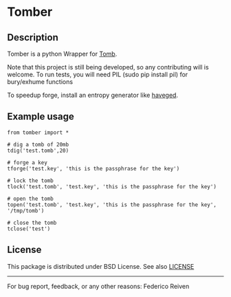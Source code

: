 Tomber
=========

Description
-----------
Tomber is a python Wrapper for [Tomb](https://github.com/dyne/Tomb).

Note that this project is still being developed, so any contributing will is welcome.
To run tests, you will need PIL (sudo pip install pil) for bury/exhume functions

To speedup forge, install an entropy generator like [haveged](http://www.issihosts.com/haveged/).


Example usage
-------------

    from tomber import *

    # dig a tomb of 20mb
    tdig('test.tomb',20)

    # forge a key
    tforge('test.key', 'this is the passphrase for the key')

    # lock the tomb
    tlock('test.tomb', 'test.key', 'this is the passphrase for the key')

    # open the tomb
    topen('test.tomb', 'test.key', 'this is the passphrase for the key', '/tmp/tomb')

    # close the tomb
    tclose('test')


License
-------
This package is distributed under BSD License. See also [LICENSE](https://github.com/reiven/pynientos/blob/master/LICENSE)  


----------------------------------------------------------------
For bug report, feedback, or any other reasons:
Federico Reiven <reiven AT gmail DOT com>

